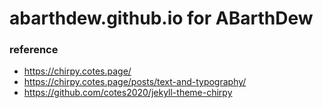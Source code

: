 # abarthdew.github.io for ABarthDew
### reference
- https://chirpy.cotes.page/
- https://chirpy.cotes.page/posts/text-and-typography/
- https://github.com/cotes2020/jekyll-theme-chirpy